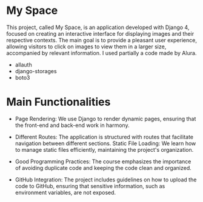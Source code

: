 # My Space

This project, called My Space, is an application developed with Django 4, focused on creating an interactive interface for displaying images and their respective contexts. The main goal is to provide a pleasant user experience, allowing visitors to click on images to view them in a larger size, accompanied by relevant information. I used partially a code made by Alura.

- allauth
- django-storages
- boto3
# Main Functionalities

- Page Rendering: We use Django to render dynamic pages, ensuring that the front-end and back-end work in harmony.

- Different Routes: The application is structured with routes that facilitate navigation between different sections.
Static File Loading: We learn how to manage static files efficiently, maintaining the project's organization.

- Good Programming Practices: The course emphasizes the importance of avoiding duplicate code and keeping the code clean and organized.

- GitHub Integration: The project includes guidelines on how to upload the code to GitHub, ensuring that sensitive information, such as environment variables, are not exposed.